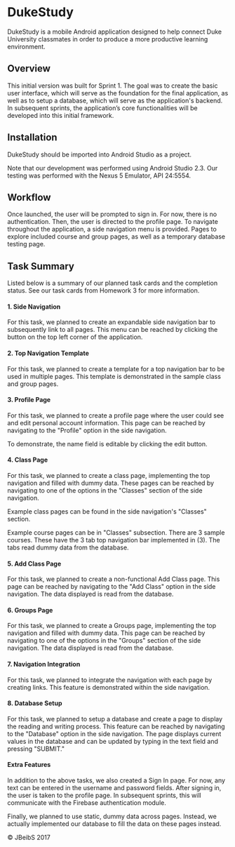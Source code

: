 # DukeStudy
DukeStudy is a mobile Android application designed to help connect Duke University classmates in order to produce a more productive learning environment.

## Overview
This initial version was built for Sprint 1. The goal was to create the basic user interface, which will serve as the foundation for the final application, as well as to setup a database, which will serve as the application's backend. In subsequent sprints, the application’s core functionalities will be developed into this initial framework.

## Installation
DukeStudy should be imported into Android Studio as a project.

Note that our development was performed using Android Studio 2.3. Our testing was performed with the Nexus 5 Emulator, API 24:5554.

## Workflow
Once launched, the user will be prompted to sign in. For now, there is no authentication. Then, the user is directed to the profile page. To navigate throughout the application, a side navigation menu is provided. Pages to explore included course and group pages, as well as a temporary database testing page.

## Task Summary
Listed below is a summary of our planned task cards and the completion status. See our task cards from Homework 3 for more information.

#### 1. Side Navigation
For this task, we planned to create an expandable side navigation bar to subsequently link to all pages. This menu can be reached by clicking the button on the top left corner of the application.

#### 2. Top Navigation Template
For this task, we planned to create a template for a top navigation bar to be used in multiple pages. This template is demonstrated in the sample class and group pages.

#### 3. Profile Page
For this task, we planned to create a profile page where the user could see and edit personal account information. This page can be reached by navigating to the "Profile" option in the side navigation.

To demonstrate, the name field is editable by clicking the edit button.

#### 4. Class Page
For this task, we planned to create a class page, implementing the top navigation and filled with dummy data. These pages can be reached by navigating to one of the options in the "Classes" section of the side navigation.

Example class pages can be found in the side navigation's "Classes" section.

Example course pages can be in "Classes" subsection. There are 3 sample courses. These have the 3 tab top navigation bar implemented in (3). The tabs read dummy data from the database.

#### 5. Add Class Page
For this task, we planned to create a non-functional Add Class page. This page can be reached by navigating to the "Add Class" option in the side navigation. The data displayed is read from the database.

#### 6. Groups Page
For this task, we planned to create a Groups page, implementing the top navigation and filled with dummy data. This page can be reached by navigating to one of the options in the "Groups" section of the side navigation. The data displayed is read from the database.

#### 7. Navigation Integration
For this task, we planned to integrate the navigation with each page by creating links. This feature is demonstrated within the side navigation.

#### 8. Database Setup
For this task, we planned to setup a database and create a page to display the reading and writing process. This feature can be reached by navigating to the "Database" option in the side navigation. The page displays current values in the database and can be updated by typing in the text field and pressing "SUBMIT."

#### Extra Features
In addition to the above tasks, we also created a Sign In page. For now, any text can be entered in the username and password fields. After signing in, the user is taken to the profile page. In subsequent sprints, this will communicate with the Firebase authentication module.

Finally, we planned to use static, dummy data across pages. Instead, we actually implemented our database to fill the data on these pages instead.

:copyright: JBeibS 2017
